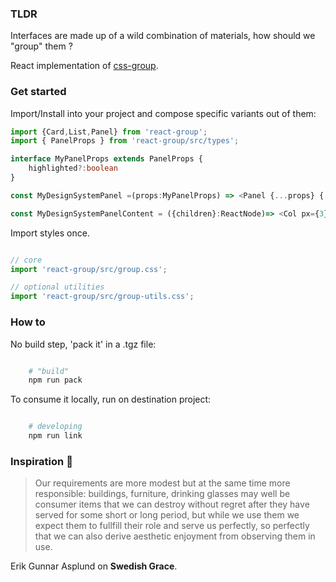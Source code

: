 ### TLDR


Interfaces are made up of a wild combination of materials, how should we "group" them ?

React implementation of [css-group](https://github.com/polmoneys/css-group).


### Get started

Import/Install into your project and compose specific variants out of them: 

````typescript
import {Card,List,Panel} from 'react-group';
import { PanelProps } from 'react-group/src/types';

interface MyPanelProps extends PanelProps {
    highlighted?:boolean
}

const MyDesignSystemPanel =(props:MyPanelProps) => <Panel {...props} {...hightlighted && {className:"red-500"}}/>;

const MyDesignSystemPanelContent = ({children}:ReactNode)=> <Col px={3}>{children} </Col> ;


````

Import styles once. 

````typescript

// core
import 'react-group/src/group.css';

// optional utilities
import 'react-group/src/group-utils.css';

````


### How to

No build step, 'pack it' in a .tgz file:

```bash

    # "build"
    npm run pack

```

To consume it locally, run on destination project: 

```bash

    # developing 
    npm run link

```

### Inspiration 💐


> Our requirements are more modest but at the same time more responsible: 
> buildings, furniture, drinking glasses may well be consumer items that 
> we can destroy without regret after they have served for some short or 
> long period, but while we use them we expect them to fullfill their role and serve us perfectly, so perfectly that we can also derive aesthetic 
> enjoyment from observing them in use. 

Erik Gunnar Asplund on **Swedish Grace**.

